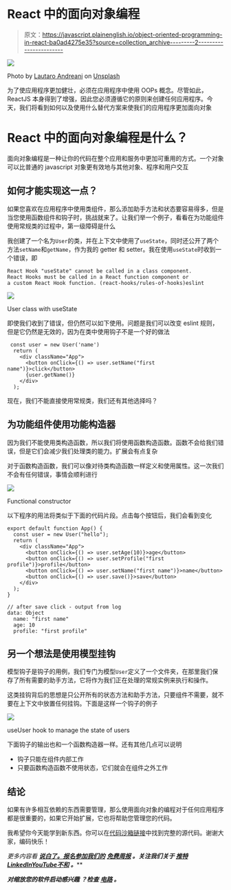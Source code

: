 # React 中的面向对象编程

> 原文：<https://javascript.plainenglish.io/object-oriented-programming-in-react-ba0ad4275e35?source=collection_archive---------2----------------------->

![](img/1acf77af6247564f3247d432631bb6df.png)

Photo by [Lautaro Andreani](https://unsplash.com/@lautaroandreani?utm_source=medium&utm_medium=referral) on [Unsplash](https://unsplash.com?utm_source=medium&utm_medium=referral)

为了使应用程序更加健壮，必须在应用程序中使用 OOPs 概念。尽管如此，ReactJS 本身得到了增强，因此您必须遵循它的原则来创建任何应用程序。今天，我们将看到如何以及使用什么替代方案来使我们的应用程序更加面向对象

# React 中的面向对象编程是什么？

面向对象编程是一种让你的代码在整个应用和服务中更加可重用的方式。一个对象可以比普通的 javascript 对象更有效地与其他对象、程序和用户交互

## 如何才能实现这一点？

如果您喜欢在应用程序中使用类组件，那么添加助手方法和状态要容易得多，但是当您使用函数组件和钩子时，挑战就来了。让我们举一个例子，看看在为功能组件使用常规类的过程中，第一级障碍是什么

我创建了一个名为`User`的类，并在上下文中使用了`useState`，同时还公开了两个方法`setName`和`getName`，作为我的 getter 和 setter。我在使用`useState`时收到一个错误，即

```
React Hook "useState" cannot be called in a class component.
React Hooks must be called in a React function component or 
a custom React Hook function. (react-hooks/rules-of-hooks)eslint
```

![](img/8ec34d7d175945896c64f9c14a7996c8.png)

User class with useState

即使我们收到了错误，但仍然可以如下使用。问题是我们可以改变 eslint 规则，但是它仍然是无效的，因为在类中使用钩子不是一个好的做法

```
 const user = new User('name')
  return (
    <div className="App">
      <button onClick={() => user.setName("first name")}>click</button>
      {user.getName()}
    </div>
  );
```

现在，我们不能直接使用常规类，我们还有其他选择吗？

## 为功能组件使用功能构造器

因为我们不能使用类构造函数，所以我们将使用函数构造函数。函数不会给我们错误，但是它们会减少我们处理类的能力。扩展会有点复杂

对于函数构造函数，我们可以像对待类构造函数一样定义和使用属性。这一次我们不会有任何错误，事情会顺利进行

![](img/e867e8a38d66b17a234912d3bade97c7.png)

Functional constructor

以下程序的用法将类似于下面的代码片段。点击每个按钮后，我们会看到变化

```
export default function App() {
  const user = new User("hello");
  return (
    <div className="App">
      <button onClick={() => user.setAge(10)}>age</button>
      <button onClick={() => user.setProfile("first profile")}>profile</button>
      <button onClick={() => user.setName("first name")}>name</button>
      <button onClick={() => user.save()}>save</button>
    </div>
  );
}

// after save click - output from log
data: Object
  name: "first name"
  age: 10
  profile: "first profile"
```

## 另一个想法是使用模型挂钩

模型钩子是钩子的用例，我们专门为模型`User`定义了一个文件夹，在那里我们保存了所有需要的助手方法，它将作为我们正在处理的常规实例来执行和操作。

这类挂钩背后的思想是只公开所有的状态方法和助手方法，只要组件不需要，就不要在上下文中放置任何挂钩。下面是这样一个钩子的例子

![](img/6e53a60ecc2cf2edb37bf5cbf3080872.png)

useUser hook to manage the state of users

下面钩子的输出也和一个函数构造器一样。还有其他几点可以说明

*   钩子只能在组件内部工作
*   只要函数构造函数不使用状态，它们就会在组件之外工作

## 结论

如果有许多相互依赖的东西需要管理，那么使用面向对象的编程对于任何应用程序都是很重要的，如果它开始扩展，它也将帮助您管理您的代码。

我希望你今天能学到新东西。你可以在[代码沙箱链接](https://codesandbox.io/s/pensive-williamson-m30hq7?file=/src/App.js)中找到完整的源代码。谢谢大家，编码快乐！

*更多内容看* [***说白了。报名参加我们的***](https://plainenglish.io/) **[***免费周报***](http://newsletter.plainenglish.io/) *。关注我们关于* [***推特***](https://twitter.com/inPlainEngHQ)[***LinkedIn***](https://www.linkedin.com/company/inplainenglish/)*[***YouTube***](https://www.youtube.com/channel/UCtipWUghju290NWcn8jhyAw)*[***不和***](https://discord.gg/GtDtUAvyhW) ***。*******

*****对缩放您的软件启动感兴趣*** *？检查* [***电路***](https://circuit.ooo?utm=publication-post-cta) *。***